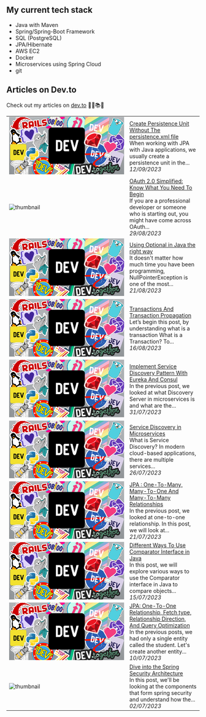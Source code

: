 ## My current tech stack

- Java with Maven
- Spring/Spring-Boot Framework
- SQL (PostgreSQL)
- JPA/Hibernate
- AWS EC2
- Docker
- Microservices using Spring Cloud
- git

## Articles on Dev.to

Check out my articles on [dev.to](https://dev.to/sohailshah20) 🔖📖📚🤓

<table>
        <tr>
            <td width="300px"><img src="data/images/default-thumbnail.png" alt="thumbnail"></td>
            <td>
                <a href="https://dev.to/sohailshah/create-persistence-unit-without-the-persistencexml-file-3lh8">Create Persistence Unit Without The persistence.xml file</a>
                <div>When working with JPA with Java applications, we usually create a persistence unit in the...</div>
                <div><i>12/09/2023</i></div>
            </td>
        </tr>
        <tr>
            <td width="300px"><img src="https://res.cloudinary.com/practicaldev/image/fetch/s--5J42tIKe--/c_imagga_scale,f_auto,fl_progressive,h_420,q_auto,w_1000/https://dev-to-uploads.s3.amazonaws.com/uploads/articles/zcelx8o006ibd59f25yf.png" alt="thumbnail"></td>
            <td>
                <a href="https://dev.to/sohailshah/oauth-20-simplified-know-what-you-need-to-begin-m8c">OAuth 2.0 Simplified: Know What You Need To Begin</a>
                <div>If you are a professional developer or someone who is starting out, you might have come across OAuth...</div>
                <div><i>29/08/2023</i></div>
            </td>
        </tr>
        <tr>
            <td width="300px"><img src="data/images/default-thumbnail.png" alt="thumbnail"></td>
            <td>
                <a href="https://dev.to/sohailshah/using-optionals-in-java-the-right-way-4aho">Using Optional in Java the right way</a>
                <div>It doesn&#39;t matter how much time you have been programming, NullPointerException is one of the most...</div>
                <div><i>21/08/2023</i></div>
            </td>
        </tr>
        <tr>
            <td width="300px"><img src="data/images/default-thumbnail.png" alt="thumbnail"></td>
            <td>
                <a href="https://dev.to/sohailshah/transactions-and-transaction-propagation-2noh">Transactions And Transaction Propagation</a>
                <div>Let’s begin this post, by understanding what is a transaction             What is a Transaction?   To...</div>
                <div><i>16/08/2023</i></div>
            </td>
        </tr>
        <tr>
            <td width="300px"><img src="data/images/default-thumbnail.png" alt="thumbnail"></td>
            <td>
                <a href="https://dev.to/sohailshah/implement-service-discovery-pattern-with-eureka-and-consul-2dab">Implement Service Discovery Pattern With Eureka And Consul</a>
                <div>In the previous post, we looked at what Discovery Server in microservices is and what are the...</div>
                <div><i>31/07/2023</i></div>
            </td>
        </tr>
        <tr>
            <td width="300px"><img src="data/images/default-thumbnail.png" alt="thumbnail"></td>
            <td>
                <a href="https://dev.to/sohailshah/service-discovery-in-microservices-1797">Service Discovery in Microservices</a>
                <div>What is Service Discovery?   In modern cloud-based applications, there are multiple services...</div>
                <div><i>26/07/2023</i></div>
            </td>
        </tr>
        <tr>
            <td width="300px"><img src="data/images/default-thumbnail.png" alt="thumbnail"></td>
            <td>
                <a href="https://dev.to/sohailshah/jpa-one-to-many-many-to-one-and-many-to-many-relationships-3an1">JPA : One-To-Many, Many-To-One And Many-To-Many Relationships</a>
                <div>In the previous post, we looked at one-to-one relationship. In this post, we will look at...</div>
                <div><i>21/07/2023</i></div>
            </td>
        </tr>
        <tr>
            <td width="300px"><img src="data/images/default-thumbnail.png" alt="thumbnail"></td>
            <td>
                <a href="https://dev.to/sohailshah/different-ways-to-use-comparator-interface-in-java-4mgj">Different Ways To Use Comparator Interface in Java</a>
                <div>In this post, we will explore various ways to use the Comparator interface in Java to compare objects...</div>
                <div><i>15/07/2023</i></div>
            </td>
        </tr>
        <tr>
            <td width="300px"><img src="data/images/default-thumbnail.png" alt="thumbnail"></td>
            <td>
                <a href="https://dev.to/sohailshah/jpa-one-to-one-relationship-fetch-type-relationship-direction-and-query-optimization-20je">JPA: One-To-One Relationship, Fetch type, Relationship Direction, And Query Optimization</a>
                <div>In the previous posts, we had only a single entity called the student. Let&#39;s create another entity...</div>
                <div><i>10/07/2023</i></div>
            </td>
        </tr>
        <tr>
            <td width="300px"><img src="https://res.cloudinary.com/practicaldev/image/fetch/s--oiWDh-Ma--/c_imagga_scale,f_auto,fl_progressive,h_420,q_auto,w_1000/https://dev-to-uploads.s3.amazonaws.com/uploads/articles/yngl50li7ygtf09ah3pm.png" alt="thumbnail"></td>
            <td>
                <a href="https://dev.to/sohailshah/dive-into-the-spring-security-architecture-1dhf">Dive into the Spring Security Architecture</a>
                <div>In this post, we&#39;ll be looking at the components that form spring security and understand how the...</div>
                <div><i>02/07/2023</i></div>
            </td>
        </tr>
</table>
